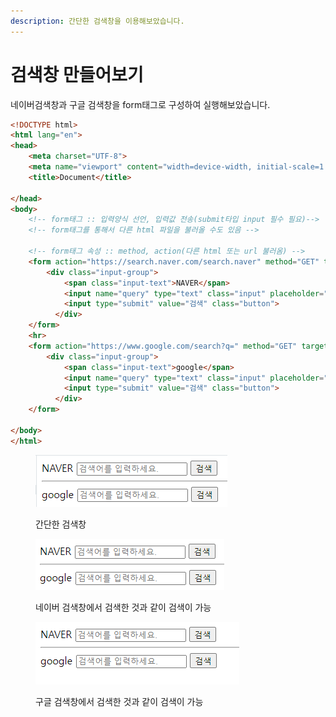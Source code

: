 ```yaml
---
description: 간단한 검색창을 이용해보았습니다.
---
```


# 검색창 만들어보기

네이버검색창과 구글 검색창을 form태그로 구성하여 실행해보았습니다.

```html
<!DOCTYPE html>
<html lang="en">
<head>
    <meta charset="UTF-8">
    <meta name="viewport" content="width=device-width, initial-scale=1.0">
    <title>Document</title>
   
</head>
<body>
    <!-- form태그 :: 입력양식 선언, 입력값 전송(submit타입 input 필수 필요)-->
    <!-- form태그를 통해서 다른 html 파일을 불러올 수도 있음 -->

    <!-- form태그 속성 :: method, action(다른 html 또는 url 불러옴) -->
    <form action="https://search.naver.com/search.naver" method="GET" target="_blank">
        <div class="input-group">
            <span class="input-text">NAVER</span>
            <input name="query" type="text" class="input" placeholder="검색어를 입력하세요." >
            <input type="submit" value="검색" class="button">
          </div>
    </form>
    <hr>
    <form action="https://www.google.com/search?q=" method="GET" target="_blank">
        <div class="input-group">
            <span class="input-text">google</span>
            <input name="query" type="text" class="input" placeholder="검색어를 입력하세요." >
            <input type="submit" value="검색" class="button">
          </div>
    </form>
    
</body>
</html>
```

<figure><img src="../../../.gitbook/assets/image.png" alt=""><figcaption><p>간단한 검색창</p></figcaption></figure>

<figure><img src="../../../.gitbook/assets/12.gif" alt=""><figcaption><p>네이버 검색창에서 검색한 것과 같이 검색이 가능</p></figcaption></figure>

<figure><img src="../../../.gitbook/assets/11.gif" alt=""><figcaption><p>구글 검색창에서 검색한 것과 같이 검색이 가능</p></figcaption></figure>
